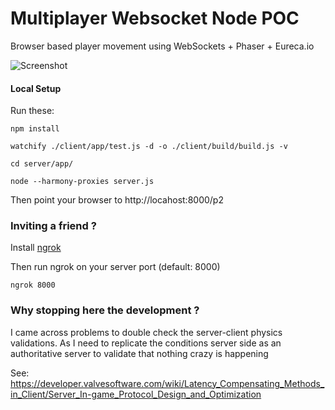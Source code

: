 # Multiplayer Websocket Node POC

Browser based player movement using WebSockets + Phaser + Eureca.io

![Screenshot](/../screenshots/example.png?raw=true "Example")

#### Local Setup

Run these:

```
npm install

watchify ./client/app/test.js -d -o ./client/build/build.js -v

cd server/app/

node --harmony-proxies server.js
```

Then point your browser to http://locahost:8000/p2

### Inviting a friend ?
Install [ngrok](https://ngrok.com/)

Then run ngrok on your server port (default: 8000)

```
ngrok 8000
```

### Why stopping here the development ?
I came across problems to double check the server-client physics validations.
As I need to replicate the conditions server side as an authoritative server to validate that nothing crazy is
happening

See: https://developer.valvesoftware.com/wiki/Latency_Compensating_Methods_in_Client/Server_In-game_Protocol_Design_and_Optimization
